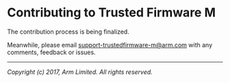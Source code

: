 Contributing to Trusted Firmware M
====================================

The contribution process is being finalized.

Meanwhile, please email
[support-trustedfirmware-m@arm.com](support-trustedfirmware-m@arm.com)
 with any comments, feedback or issues.

--------------

*Copyright (c) 2017, Arm Limited. All rights reserved.*
